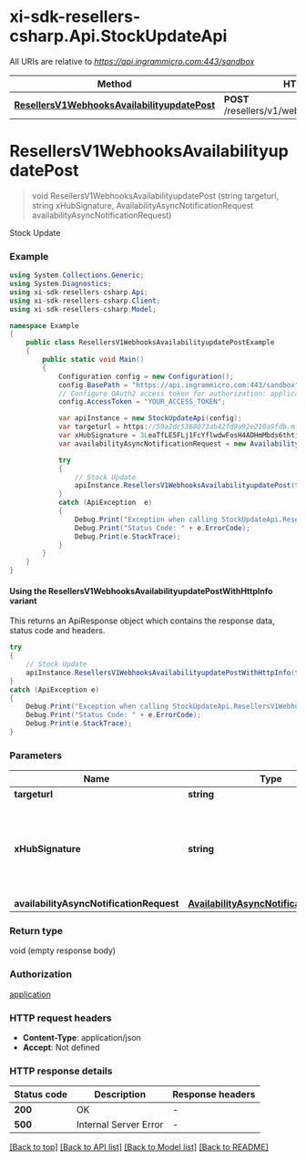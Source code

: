 # xi-sdk-resellers-csharp.Api.StockUpdateApi

All URIs are relative to *https://api.ingrammicro.com:443/sandbox*

| Method | HTTP request | Description |
|--------|--------------|-------------|
| [**ResellersV1WebhooksAvailabilityupdatePost**](StockUpdateApi.md#resellersv1webhooksavailabilityupdatepost) | **POST** /resellers/v1/webhooks/availabilityupdate | Stock Update |

<a id="resellersv1webhooksavailabilityupdatepost"></a>
# **ResellersV1WebhooksAvailabilityupdatePost**
> void ResellersV1WebhooksAvailabilityupdatePost (string targeturl, string xHubSignature, AvailabilityAsyncNotificationRequest availabilityAsyncNotificationRequest)

Stock Update

### Example
```csharp
using System.Collections.Generic;
using System.Diagnostics;
using xi-sdk-resellers-csharp.Api;
using xi-sdk-resellers-csharp.Client;
using xi-sdk-resellers-csharp.Model;

namespace Example
{
    public class ResellersV1WebhooksAvailabilityupdatePostExample
    {
        public static void Main()
        {
            Configuration config = new Configuration();
            config.BasePath = "https://api.ingrammicro.com:443/sandbox";
            // Configure OAuth2 access token for authorization: application
            config.AccessToken = "YOUR_ACCESS_TOKEN";

            var apiInstance = new StockUpdateApi(config);
            var targeturl = https://59a2dc5368073ab42fd9a92e210a9fdb.m.pipedream.net/;  // string | The webhook url where the request needs to sent.
            var xHubSignature = 3LeaTfLE5FLj1FcYflwdwFosH4ADHmMbds6thtirGC3e9lEkF9/1pt4T2fQQGlxf40EznDBER0b60M75K6ZW0A==;  // string | Ingram Micro creates a signature token by use of a secret key + Event ID. The algorithm to generate the secret ley is given at link https://developer.ingrammicro.com/reseller/article/how-use-webhook-secret-key. Use the event Id in the below sample along with your secret key to generate the key. Alternatively, to send try this out, use a random text to see how it works.
            var availabilityAsyncNotificationRequest = new AvailabilityAsyncNotificationRequest(); // AvailabilityAsyncNotificationRequest | 

            try
            {
                // Stock Update
                apiInstance.ResellersV1WebhooksAvailabilityupdatePost(targeturl, xHubSignature, availabilityAsyncNotificationRequest);
            }
            catch (ApiException  e)
            {
                Debug.Print("Exception when calling StockUpdateApi.ResellersV1WebhooksAvailabilityupdatePost: " + e.Message);
                Debug.Print("Status Code: " + e.ErrorCode);
                Debug.Print(e.StackTrace);
            }
        }
    }
}
```

#### Using the ResellersV1WebhooksAvailabilityupdatePostWithHttpInfo variant
This returns an ApiResponse object which contains the response data, status code and headers.

```csharp
try
{
    // Stock Update
    apiInstance.ResellersV1WebhooksAvailabilityupdatePostWithHttpInfo(targeturl, xHubSignature, availabilityAsyncNotificationRequest);
}
catch (ApiException e)
{
    Debug.Print("Exception when calling StockUpdateApi.ResellersV1WebhooksAvailabilityupdatePostWithHttpInfo: " + e.Message);
    Debug.Print("Status Code: " + e.ErrorCode);
    Debug.Print(e.StackTrace);
}
```

### Parameters

| Name | Type | Description | Notes |
|------|------|-------------|-------|
| **targeturl** | **string** | The webhook url where the request needs to sent. |  |
| **xHubSignature** | **string** | Ingram Micro creates a signature token by use of a secret key + Event ID. The algorithm to generate the secret ley is given at link https://developer.ingrammicro.com/reseller/article/how-use-webhook-secret-key. Use the event Id in the below sample along with your secret key to generate the key. Alternatively, to send try this out, use a random text to see how it works. |  |
| **availabilityAsyncNotificationRequest** | [**AvailabilityAsyncNotificationRequest**](AvailabilityAsyncNotificationRequest.md) |  |  |

### Return type

void (empty response body)

### Authorization

[application](../README.md#application)

### HTTP request headers

 - **Content-Type**: application/json
 - **Accept**: Not defined


### HTTP response details
| Status code | Description | Response headers |
|-------------|-------------|------------------|
| **200** | OK |  -  |
| **500** | Internal Server Error |  -  |

[[Back to top]](#) [[Back to API list]](../README.md#documentation-for-api-endpoints) [[Back to Model list]](../README.md#documentation-for-models) [[Back to README]](../README.md)

